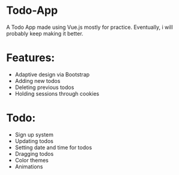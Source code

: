 # Todo-App
A Todo App made using Vue.js mostly for practice. Eventually, i will probably keep making it better.

# Features:
* Adaptive design via Bootstrap
* Adding new todos
* Deleting previous todos
* Holding sessions through cookies

# Todo: 
* Sign up system
* Updating todos
* Setting date and time for todos
* Dragging todos
* Color themes
* Animations
